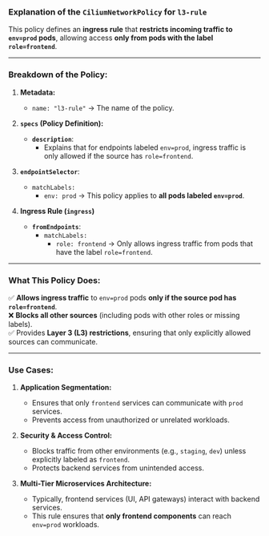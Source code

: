 ### **Explanation of the `CiliumNetworkPolicy` for `l3-rule`**

This policy defines an **ingress rule** that **restricts incoming traffic to `env=prod` pods**, allowing access **only from pods with the label `role=frontend`**.

---

### **Breakdown of the Policy:**

1. **Metadata:**
   - `name: "l3-rule"` → The name of the policy.

2. **`specs` (Policy Definition):**
   - **`description`**:  
     - Explains that for endpoints labeled `env=prod`, ingress traffic is only allowed if the source has `role=frontend`.

3. **`endpointSelector`**:  
   - `matchLabels:`  
     - `env: prod` → This policy applies to **all pods labeled `env=prod`**.

4. **Ingress Rule (`ingress`)**
   - **`fromEndpoints`**:  
     - `matchLabels:`  
       - `role: frontend` → Only allows ingress traffic from pods that have the label `role=frontend`.

---

### **What This Policy Does:**
✅ **Allows ingress traffic** to `env=prod` pods **only if the source pod has `role=frontend`**.  
❌ **Blocks all other sources** (including pods with other roles or missing labels).  
✅ Provides **Layer 3 (L3) restrictions**, ensuring that only explicitly allowed sources can communicate.

---

### **Use Cases:**
1. **Application Segmentation:**  
   - Ensures that only `frontend` services can communicate with `prod` services.
   - Prevents access from unauthorized or unrelated workloads.

2. **Security & Access Control:**  
   - Blocks traffic from other environments (e.g., `staging`, `dev`) unless explicitly labeled as `frontend`.
   - Protects backend services from unintended access.

3. **Multi-Tier Microservices Architecture:**  
   - Typically, frontend services (UI, API gateways) interact with backend services.
   - This rule ensures that **only frontend components** can reach `env=prod` workloads.